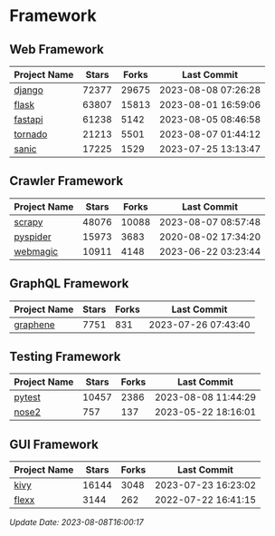 # Framework

## Web Framework
| Project Name | Stars | Forks | Last Commit |
| ------------ | ----- | ----- | ----------- |
| [django](https://github.com/django/django) | 72377 | 29675 | 2023-08-08 07:26:28 |
| [flask](https://github.com/pallets/flask) | 63807 | 15813 | 2023-08-01 16:59:06 |
| [fastapi](https://github.com/tiangolo/fastapi) | 61238 | 5142 | 2023-08-05 08:46:58 |
| [tornado](https://github.com/tornadoweb/tornado) | 21213 | 5501 | 2023-08-07 01:44:12 |
| [sanic](https://github.com/sanic-org/sanic) | 17225 | 1529 | 2023-07-25 13:13:47 |

## Crawler Framework
| Project Name | Stars | Forks | Last Commit |
| ------------ | ----- | ----- | ----------- |
| [scrapy](https://github.com/scrapy/scrapy) | 48076 | 10088 | 2023-08-07 08:57:48 |
| [pyspider](https://github.com/binux/pyspider) | 15973 | 3683 | 2020-08-02 17:34:20 |
| [webmagic](https://github.com/code4craft/webmagic) | 10911 | 4148 | 2023-06-22 03:23:44 |

## GraphQL Framework
| Project Name | Stars | Forks | Last Commit |
| ------------ | ----- | ----- | ----------- |
| [graphene](https://github.com/graphql-python/graphene) | 7751 | 831 | 2023-07-26 07:43:40 |

## Testing Framework
| Project Name | Stars | Forks | Last Commit |
| ------------ | ----- | ----- | ----------- |
| [pytest](https://github.com/pytest-dev/pytest) | 10457 | 2386 | 2023-08-08 11:44:29 |
| [nose2](https://github.com/nose-devs/nose2) | 757 | 137 | 2023-05-22 18:16:01 |

## GUI Framework
| Project Name | Stars | Forks | Last Commit |
| ------------ | ----- | ----- | ----------- |
| [kivy](https://github.com/kivy/kivy) | 16144 | 3048 | 2023-07-23 16:23:02 |
| [flexx](https://github.com/flexxui/flexx) | 3144 | 262 | 2022-07-22 16:41:15 |

*Update Date: 2023-08-08T16:00:17*